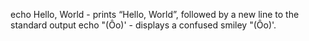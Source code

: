 
echo Hello, World - prints “Hello, World”, followed by a new line to the standard output
echo "(Ôo)' - displays a confused smiley "(Ôo)'.

